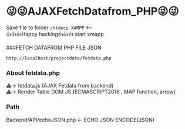 # 😜😜AJAXFetchDatafrom_PHP😜😜
Save file to folder `/htdocs XAMPP`  <--  
👍👍👍Happy hacking👍👍👍
start xmapp


###FETCH DATAFROM PHP FILE JSON

 ``` http://localhost/projectdata/fetdata.php ``` 

### About fetdata.php  
 ⚠️-> fetdata.js (AJAX Fetdata from backend)  
 ⚠️-> Render Table DOM JS (ECMASCRIPT2016 , MAP function, arrow)  

### Path
 Backend/API/echoJSON.php <- ECHO JSON ENCODE(JSON)
